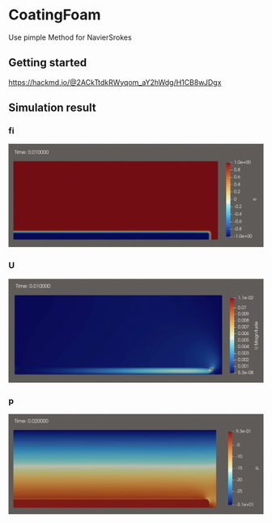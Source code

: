 # CoatingFoam
Use pimple Method for NavierSrokes 


## Getting started

https://hackmd.io/@2ACkTtdkRWyqom_aY2hWdg/H1CB8wJDgx

## Simulation result
### fi
![Demo Animation](pimple_fi.gif)
### U
![Demo Animation](pimple_U.gif)
### p
![Demo Animation](pimple_p.gif)
